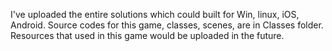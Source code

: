 I've uploaded the entire solutions which could built for Win, linux, iOS, Android. Source codes for this game, classes, scenes, are in Classes folder. Resources that used in this game would be uploaded in the future. 
